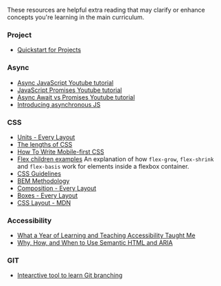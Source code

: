 These resources are helpful extra reading that may clarify or enhance concepts you're learning in the main curriculum.


### Project
- [Quickstart for Projects](https://docs.github.com/en/issues/planning-and-tracking-with-projects/learning-about-projects/quickstart-for-projects)

### Async

- [Async JavaScript Youtube tutorial](https://www.youtube.com/watch?v=QSqc6MMS6Fk)
- [JavaScript Promises Youtube tutorial](https://www.youtube.com/watch?v=TnhCX0KkPqs&t=1958s)
- [Async Await vs Promises Youtube tutorial](https://www.youtube.com/watch?v=spvYqO_Kp9Q&t=1s)
- [Introducing asynchronous JS](https://developer.mozilla.org/en-US/docs/Learn/JavaScript/Asynchronous/Introducing)

### CSS

- [Units - Every Layout](https://every-layout.dev/rudiments/units/)
- [The lengths of CSS](https://css-tricks.com/the-lengths-of-css/)
- [How To Write Mobile-first CSS](https://zellwk.com/blog/how-to-write-mobile-first-css/)
- [Flex children examples](https://codepen.io/oliverjam/full/YzXYRzw)
  An explanation of how `flex-grow`, `flex-shrink` and `flex-basis` work for elements inside a flexbox container.
- [CSS Guidelines](https://cssguidelin.es/)
- [BEM Methodology](http://getbem.com/introduction/)
- [Composition - Every Layout](https://every-layout.dev/rudiments/composition/)
- [Boxes - Every Layout](https://every-layout.dev/rudiments/boxes/)
- [CSS Layout - MDN](https://developer.mozilla.org/en-US/docs/Learn/CSS/CSS_layout)

### Accessibility
- [What a Year of Learning and Teaching Accessibility Taught Me](https://www.24a11y.com/2019/what-a-year-of-learning-and-teaching-accessibility-taught-me/)
- [Why, How, and When to Use Semantic HTML and ARIA](https://css-tricks.com/why-how-and-when-to-use-semantic-html-and-aria/)

### GIT
- [Intearctive tool to learn Git branching](https://learngitbranching.js.org/)